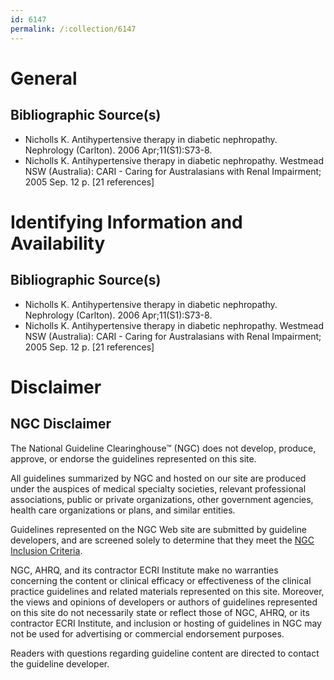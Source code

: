 ```yaml
---
id: 6147
permalink: /:collection/6147
---
```


# General

## Bibliographic Source(s)

- Nicholls K. Antihypertensive therapy in diabetic nephropathy. Nephrology (Carlton). 2006 Apr;11(S1):S73-8.
- Nicholls K. Antihypertensive therapy in diabetic nephropathy. Westmead NSW (Australia): CARI - Caring for Australasians with Renal Impairment; 2005 Sep. 12 p. [21 references]

# Identifying Information and Availability

## Bibliographic Source(s)

- Nicholls K. Antihypertensive therapy in diabetic nephropathy. Nephrology (Carlton). 2006 Apr;11(S1):S73-8.
- Nicholls K. Antihypertensive therapy in diabetic nephropathy. Westmead NSW (Australia): CARI - Caring for Australasians with Renal Impairment; 2005 Sep. 12 p. [21 references]

# Disclaimer

## NGC Disclaimer

The National Guideline Clearinghouse™ (NGC) does not develop, produce, approve, or endorse the guidelines represented on this site.

All guidelines summarized by NGC and hosted on our site are produced under the auspices of medical specialty societies, relevant professional associations, public or private organizations, other government agencies, health care organizations or plans, and similar entities.

Guidelines represented on the NGC Web site are submitted by guideline developers, and are screened solely to determine that they meet the [NGC Inclusion Criteria](/help-and-about/summaries/inclusion-criteria).

NGC, AHRQ, and its contractor ECRI Institute make no warranties concerning the content or clinical efficacy or effectiveness of the clinical practice guidelines and related materials represented on this site. Moreover, the views and opinions of developers or authors of guidelines represented on this site do not necessarily state or reflect those of NGC, AHRQ, or its contractor ECRI Institute, and inclusion or hosting of guidelines in NGC may not be used for advertising or commercial endorsement purposes.

Readers with questions regarding guideline content are directed to contact the guideline developer.

